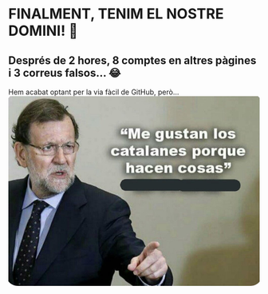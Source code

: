# FINALMENT, TENIM EL NOSTRE DOMINI! 🚀  
## Després de 2 hores, 8 comptes en altres pàgines i 3 correus falsos... 😂

Hem acabat optant per la via fàcil de GitHub, però...
![](FyBnA02WIAUigG-.jpg)

